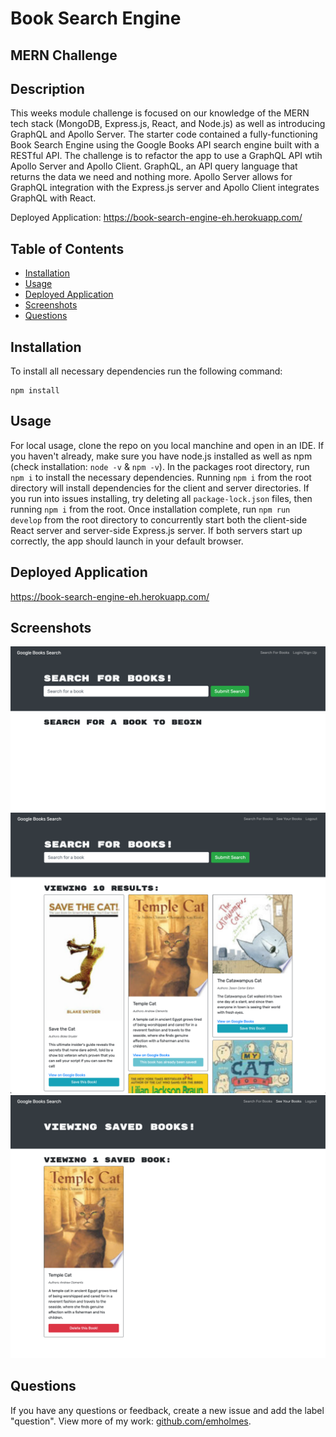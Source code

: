 # Book Search Engine

## MERN Challenge

## Description
This weeks module challenge is focused on our knowledge of the MERN tech stack (MongoDB, Express.js, React, and Node.js) as well as introducing GraphQL and Apollo Server. The starter code contained a fully-functioning Book Search Engine using the Google Books API search engine built with a RESTful API. The challenge is to refactor the app to use a GraphQL API wtih  Apollo Server and Apollo Client. GraphQL, an API query language that returns the data we need and nothing more. Apollo Server allows for GraphQL integration with the Express.js server and Apollo Client integrates GraphQL with React.

Deployed Application: https://book-search-engine-eh.herokuapp.com/

## Table of Contents
* [Installation](#installation)
* [Usage](#usage)
* [Deployed Application](#deployed-application)
* [Screenshots](#screenshots)
* [Questions](#questions)

## Installation
To install all necessary dependencies run the following command: 

    npm install

## Usage
For local usage, clone the repo on you local manchine and open in an IDE. If you haven't already, make sure you have node.js installed as well as npm (check installation: `node -v` & `npm -v`). In the packages root directory, run `npm i` to install the necessary dependencies. Running `npm i` from the root directory will install dependencies for the client and server directories. If you run into issues installing, try deleting all `package-lock.json` files, then running `npm i` from the root. Once installation complete, run `npm run develop` from the root directory to concurrently start both the client-side React server and server-side Express.js server. If both servers start up correctly, the app should launch in your default browser.

## Deployed Application
https://book-search-engine-eh.herokuapp.com/

## Screenshots
![Main landing page screenshot](./client/src/assets/images/book-search-main.png)
![Search results screenshot](./client/src/assets/images/book-search-results.png)
![Uses saved books screenshot](./client/src/assets/images/book-search-saved.png)

## Questions
If you have any questions or feedback, create a new issue and add the label "question". 
View more of my work: [github.com/emholmes](https://github.com/emholmes).
